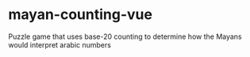 # mayan-counting-vue
Puzzle game that uses base-20 counting to determine how the Mayans would interpret arabic numbers
